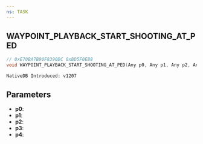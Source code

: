 ```yaml
---
ns: TASK
---
```

## WAYPOINT_PLAYBACK_START_SHOOTING_AT_PED

```c
// 0xE70BA7B90F8390DC 0xBD5F0EB8
void WAYPOINT_PLAYBACK_START_SHOOTING_AT_PED(Any p0, Any p1, Any p2, Any p3, Any p4);
```

```
NativeDB Introduced: v1207
```

## Parameters
* **p0**:
* **p1**:
* **p2**:
* **p3**:
* **p4**:
